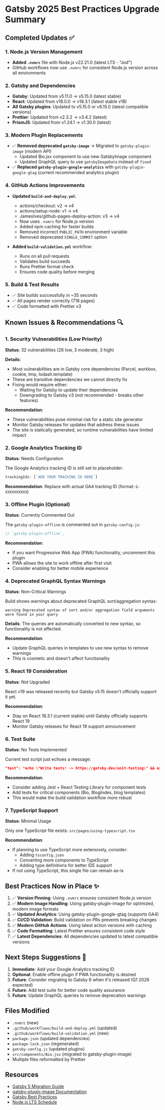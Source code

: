 # Gatsby 2025 Best Practices Upgrade Summary

## Completed Updates ✅

### 1. Node.js Version Management
- **Added `.nvmrc`** file with Node.js v22.21.0 (latest LTS - "Jod")
- GitHub workflows now use `.nvmrc` for consistent Node.js version across all environments

### 2. Gatsby and Dependencies
- **Gatsby**: Updated from v5.11.0 → v5.15.0 (latest stable)
- **React**: Updated from v18.0.0 → v18.3.1 (latest stable v18)
- **All Gatsby plugins**: Updated to v5.15.0 or v6.15.0 (latest compatible versions)
- **Prettier**: Updated from v2.3.2 → v3.4.2 (latest)
- **PrismJS**: Updated from v1.24.1 → v1.30.0 (latest)

### 3. Modern Plugin Replacements
- ✅ **Removed deprecated `gatsby-image`** → Migrated to `gatsby-plugin-image` (modern API)
  - Updated Bio.jsx component to use new GatsbyImage component
  - Updated GraphQL query to use `gatsbyImageData` instead of `fixed`
- ✅ **Replaced `gatsby-plugin-google-analytics`** with `gatsby-plugin-google-gtag` (current recommended analytics plugin)

### 4. GitHub Actions Improvements
- **Updated `build-and-deploy.yml`**:
  - actions/checkout: v2 → v4
  - actions/setup-node: v1 → v4
  - JamesIves/github-pages-deploy-action: v3 → v4
  - Now uses `.nvmrc` for Node.js version
  - Added npm caching for faster builds
  - Removed incorrect `PUBLIC_PATH` environment variable
  - Removed deprecated `SINGLE_COMMIT` option

- **Added `build-validation.yml`** workflow:
  - Runs on all pull requests
  - Validates build succeeds
  - Runs Prettier format check
  - Ensures code quality before merging

### 5. Build & Test Results
- ✅ Site builds successfully in ~35 seconds
- ✅ All pages render correctly (718 pages)
- ✅ Code formatted with Prettier v3

## Known Issues & Recommendations 🔍

### 1. Security Vulnerabilities (Low Priority)
**Status**: 32 vulnerabilities (26 low, 3 moderate, 3 high)

**Details**:
- Most vulnerabilities are in Gatsby core dependencies (Parcel, workbox, cookie, tmp, lodash.template)
- These are transitive dependencies we cannot directly fix
- Fixing would require either:
  - Waiting for Gatsby to update their dependencies
  - Downgrading to Gatsby v3 (not recommended - breaks other features)

**Recommendation**: 
- These vulnerabilities pose minimal risk for a static site generator
- Monitor Gatsby releases for updates that address these issues
- The site is statically generated, so runtime vulnerabilities have limited impact

### 2. Google Analytics Tracking ID
**Status**: Needs Configuration

The Google Analytics tracking ID is still set to placeholder:
```javascript
trackingIds: [`ADD YOUR TRACKING ID HERE`]
```

**Recommendation**: Replace with actual GA4 tracking ID (format: `G-XXXXXXXXXX`)

### 3. Offline Plugin (Optional)
**Status**: Currently Commented Out

The `gatsby-plugin-offline` is commented out in `gatsby-config.js`:
```javascript
// `gatsby-plugin-offline`,
```

**Recommendation**:
- If you want Progressive Web App (PWA) functionality, uncomment this plugin
- PWA allows the site to work offline after first visit
- Consider enabling for better mobile experience

### 4. Deprecated GraphQL Syntax Warnings
**Status**: Non-Critical Warnings

Build shows warnings about deprecated GraphQL sort/aggregation syntax:
```
warning Deprecated syntax of sort and/or aggregation field arguments were found in your query
```

**Details**: The queries are automatically converted to new syntax, so functionality is not affected.

**Recommendation**: 
- Update GraphQL queries in templates to use new syntax to remove warnings
- This is cosmetic and doesn't affect functionality

### 5. React 19 Consideration
**Status**: Not Upgraded

React v19 was released recently but Gatsby v5.15 doesn't officially support it yet.

**Recommendation**: 
- Stay on React 18.3.1 (current stable) until Gatsby officially supports React 19
- Monitor Gatsby releases for React 19 support announcement

### 6. Test Suite
**Status**: No Tests Implemented

Current test script just echoes a message:
```json
"test": "echo \"Write tests! -> https://gatsby.dev/unit-testing\" && exit 1"
```

**Recommendation**: 
- Consider adding Jest + React Testing Library for component tests
- Add tests for critical components (Bio, BlogIndex, blog templates)
- This would make the build validation workflow more robust

### 7. TypeScript Support
**Status**: Minimal Usage

Only one TypeScript file exists: `src/pages/using-typescript.tsx`

**Recommendation**:
- If planning to use TypeScript more extensively, consider:
  - Adding `tsconfig.json`
  - Converting more components to TypeScript
  - Adding type definitions for better IDE support
- If not using TypeScript, this single file can remain as-is

## Best Practices Now in Place ✨

1. ✅ **Version Pinning**: Using `.nvmrc` ensures consistent Node.js version
2. ✅ **Modern Image Handling**: Using gatsby-plugin-image for optimized, modern image formats
3. ✅ **Updated Analytics**: Using gatsby-plugin-google-gtag (supports GA4)
4. ✅ **CI/CD Validation**: Build validation on PRs prevents breaking changes
5. ✅ **Modern GitHub Actions**: Using latest action versions with caching
6. ✅ **Code Formatting**: Latest Prettier ensures consistent code style
7. ✅ **Latest Dependencies**: All dependencies updated to latest compatible versions

## Next Steps Suggestions 📝

1. **Immediate**: Add your Google Analytics tracking ID
2. **Optional**: Enable offline plugin if PWA functionality is desired
3. **Future**: Consider migrating to Gatsby 6 when it's released (Q1 2026 expected)
4. **Future**: Add test suite for better code quality assurance
5. **Future**: Update GraphQL queries to remove deprecation warnings

## Files Modified

- `.nvmrc` (new)
- `.github/workflows/build-and-deploy.yml` (updated)
- `.github/workflows/build-validation.yml` (new)
- `package.json` (updated dependencies)
- `package-lock.json` (regenerated)
- `gatsby-config.js` (updated plugins)
- `src/components/Bio.jsx` (migrated to gatsby-plugin-image)
- Multiple files reformatted by Prettier

## Resources

- [Gatsby 5 Migration Guide](https://www.gatsbyjs.com/docs/reference/release-notes/migrating-from-v4-to-v5/)
- [gatsby-plugin-image Documentation](https://www.gatsbyjs.com/docs/reference/built-in-components/gatsby-plugin-image/)
- [Gatsby Best Practices](https://www.gatsbyjs.com/docs/conceptual/best-practices/)
- [Node.js LTS Schedule](https://github.com/nodejs/release#release-schedule)
